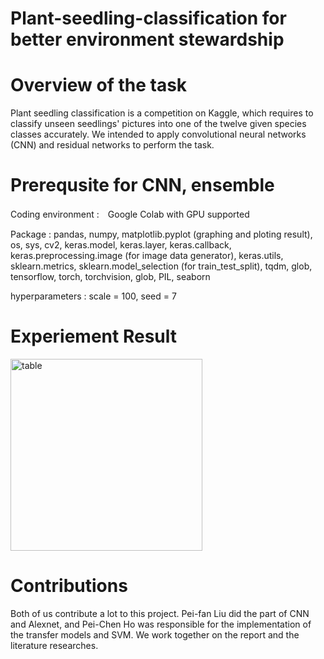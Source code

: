 # Plant-seedling-classification for better environment stewardship

# Overview of the task
Plant seedling classification is a competition on Kaggle, which requires to classify unseen seedlings' pictures into one of the twelve given species classes accurately. We intended to apply convolutional  neural networks (CNN) and residual networks to perform the task.

# Prerequsite for CNN, ensemble
Coding environment :　Google Colab with GPU supported

Package : pandas, numpy, matplotlib.pyplot (graphing and ploting result), os, sys, cv2, keras.model, keras.layer, keras.callback, keras.preprocessing.image (for image data generator), keras.utils, sklearn.metrics, sklearn.model_selection (for train_test_split), tqdm, glob, tensorflow, torch, torchvision, glob, PIL, seaborn

hyperparameters : scale = 100, seed = 7

# Experiement Result
<img width="307" alt="table" src="https://user-images.githubusercontent.com/34622181/173299266-74d58771-867e-40a4-a63d-9b4c003e3d1a.png">

# Contributions
Both of us contribute a lot to this project. Pei-fan Liu did the part of CNN and Alexnet, and Pei-Chen Ho was responsible for the implementation of the transfer models and SVM. We work together on the report and the literature researches.

